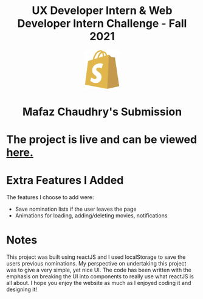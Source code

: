 <div align="center">
 <h1>UX Developer Intern & Web Developer Intern Challenge - Fall 2021</h1>
 <img width="89.8px" height="102.4px" src="./public/shopify-logo.png" />
 <h1>Mafaz Chaudhry's Submission</h1>
</div>

# The project is live and can be viewed [here.](https://shopify-shoppies-mchaudhry.netlify.app/)

# Extra Features I Added 
The features I choose to add were: 
 * Save nomination lists if the user leaves the page
 * Animations for loading, adding/deleting movies, notifications

# Notes 
This project was built using reactJS and I used localStorage to save the users previous nominations. My perspective on undertaking this project was to give a very simple, yet nice UI. The code has been written with the emphasis on breaking the UI into components to really use what reactJS is all about. I hope you enjoy the website as much as I enjoyed coding it and designing it!
